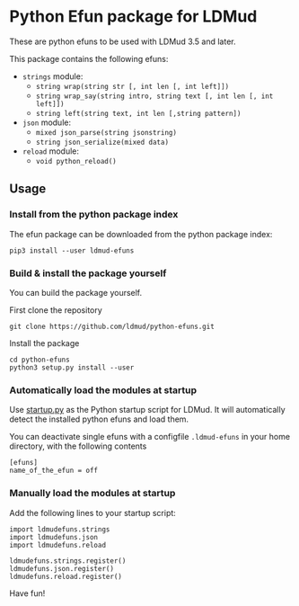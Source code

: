 # Python Efun package for LDMud

These are python efuns to be used with LDMud 3.5 and later.

This package contains the following efuns:
 * `strings` module:
    * `string wrap(string str [, int len [, int left]])`
    * `string wrap_say(string intro, string text [, int len [, int left]])`
    * `string left(string text, int len [,string pattern])`
 * `json` module:
    * `mixed json_parse(string jsonstring)`
    * `string json_serialize(mixed data)`
 * `reload` module:
    * `void python_reload()`

## Usage

### Install from the python package index

The efun package can be downloaded from the python package index:

```
pip3 install --user ldmud-efuns
```

### Build & install the package yourself

You can build the package yourself.

First clone the repository
```
git clone https://github.com/ldmud/python-efuns.git
```

Install the package
```
cd python-efuns
python3 setup.py install --user
```

### Automatically load the modules at startup

Use [startup.py](https://github.com/ldmud/python-efuns/blob/master/startup.py) as the Python startup script for LDMud.
It will automatically detect the installed python efuns and load them.

You can deactivate single efuns with a configfile `.ldmud-efuns`
in your home directory, with the following contents
```
[efuns]
name_of_the_efun = off
```

### Manually load the modules at startup

Add the following lines to your startup script:
```
import ldmudefuns.strings
import ldmudefuns.json
import ldmudefuns.reload

ldmudefuns.strings.register()
ldmudefuns.json.register()
ldmudefuns.reload.register()
```

Have fun!
